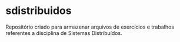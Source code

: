 # sdistribuidos
Repositório criado para armazenar arquivos de exercícios e trabalhos referentes a disciplina de Sistemas Distribuídos.
